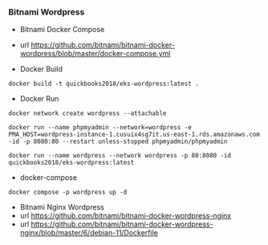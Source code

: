 ### Bitnami Wordpress

- Bitnami Docker Compose

- url https://github.com/bitnami/bitnami-docker-wordpress/blob/master/docker-compose.yml

- Docker Build

```
docker build -t quickbooks2018/eks-wordpress:latest .
```

- Docker Run

```
docker network create wordpress --attachable

docker run --name phpmyadmin --network=wordpress -e PMA_HOST=wordpress-instance-1.cusuix4sg7it.us-east-1.rds.amazonaws.com -id -p 8080:80 --restart unless-stopped phpmyadmin/phpmyadmin

docker run --name wordpress --network wordpress -p 80:8080 -id quickbooks2018/eks-wordpress:latest
```

- docker-compose

```wordpress
docker compose -p wordpress up -d
```
- Bitnami Nginx Wordpress
- url https://github.com/bitnami/bitnami-docker-wordpress-nginx
- url https://github.com/bitnami/bitnami-docker-wordpress-nginx/blob/master/6/debian-11/Dockerfile